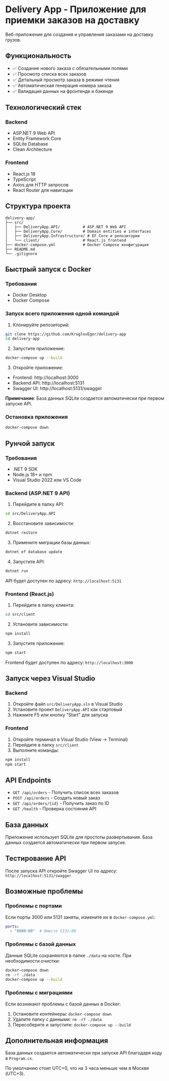 # Delivery App - Приложение для приемки заказов на доставку

Веб-приложение для создания и управления заказами на доставку грузов.

## Функциональность

- ✅ Создание нового заказа с обязательными полями
- ✅ Просмотр списка всех заказов
- ✅ Детальный просмотр заказа в режиме чтения
- ✅ Автоматическая генерация номера заказа
- ✅ Валидация данных на фронтенде и бэкенде

## Технологический стек

### Backend
- ASP.NET 9 Web API
- Entity Framework Core
- SQLite Database
- Clean Architecture

### Frontend
- React.js 18
- TypeScript
- Axios для HTTP запросов
- React Router для навигации

## Структура проекта

```
delivery-app/
├── src/
│   ├── DeliveryApp.API/          # ASP.NET 9 Web API
│   ├── DeliveryApp.Core/         # Domain entities и interfaces
│   ├── DeliveryApp.Infrastructure/ # EF Core и репозитории
│   └── client/                   # React.js frontend
├── docker-compose.yml            # Docker Compose конфигурация
├── README.md
└── .gitignore
```

## Быстрый запуск с Docker

### Требования
- Docker Desktop
- Docker Compose

### Запуск всего приложения одной командой

1. Клонируйте репозиторий:
```bash
git clone https://github.com/KruglovEgor/delivery-app
cd delivery-app
```

2. Запустите приложение:
```bash
docker-compose up --build
```

3. Откройте приложение:
- Frontend: http://localhost:3000
- Backend API: http://localhost:5131
- Swagger UI: http://localhost:5131/swagger

**Примечание**: База данных SQLite создается автоматически при первом запуске API.

### Остановка приложения
```bash
docker-compose down
```

## Рунчой запуск

### Требования
- .NET 9 SDK
- Node.js 18+ и npm
- Visual Studio 2022 или VS Code

### Backend (ASP.NET 9 API)

1. Перейдите в папку API:
```bash
cd src/DeliveryApp.API
```

2. Восстановите зависимости:
```bash
dotnet restore
```

3. Примените миграции базы данных:
```bash
dotnet ef database update
```

4. Запустите API:
```bash
dotnet run
```

API будет доступен по адресу: `http://localhost:5131`

### Frontend (React.js)

1. Перейдите в папку клиента:
```bash
cd src/client
```

2. Установите зависимости:
```bash
npm install
```

3. Запустите приложение:
```bash
npm start
```

Frontend будет доступен по адресу: `http://localhost:3000`

## Запуск через Visual Studio

### Backend
1. Откройте файл `src/DeliveryApp.sln` в Visual Studio
2. Установите проект `DeliveryApp.API` как стартовый
3. Нажмите F5 или кнопку "Start" для запуска

### Frontend
1. Откройте терминал в Visual Studio (View -> Terminal)
2. Перейдите в папку `src/client`
3. Выполните команды:
```bash
npm install
npm start
```

## API Endpoints

- `GET /api/orders` - Получить список всех заказов
- `POST /api/orders` - Создать новый заказ
- `GET /api/orders/{id}` - Получить заказ по ID
- `GET /health` - Проверка состояния API

## База данных

Приложение использует SQLite для простоты развертывания. База данных создается автоматически при первом запуске.

## Тестирование API

После запуска API откройте Swagger UI по адресу: `http://localhost:5131/swagger`

## Возможные проблемы
### Проблемы с портами
Если порты 3000 или 5131 заняты, измените их в `docker-compose.yml`:
```yaml
ports:
  - "8080:80"  # Вместо 5131:80
```

### Проблемы с базой данных
Данные SQLite сохраняются в папке `./data` на хосте. При необходимости очистки:
```bash
docker-compose down
rm -rf ./data
docker-compose up --build
```

### Проблемы с миграциями
Если возникают проблемы с базой данных в Docker:
1. Остановите контейнеры: `docker-compose down`
2. Удалите папку с данными: `rm -rf ./data`
3. Пересоберите и запустите: `docker-compose up --build`

## Дополнительная информация

База данных создается автоматически при запуске API благодаря коду в `Program.cs`.

По умолчанию стоит UTC+0, что на 3 часа меньше чем в Москве (UTC+3).